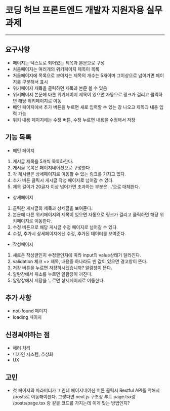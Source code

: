# 코딩 허브 프론트엔드 개발자 지원자용 실무 과제
---
## 요구사항
- 페이지는 텍스트로 되어있는 제목과 본문으로 구성
- 처음페이지는 여러개의 위키페이지 제목이 목록
- 처음페이지에 목록으로 보여지는 제목의 개수는 5개이며 그이상으로 넘어가면 페이지를 구분해서 표시
- 위키페이지 제목을 클릭하면 제목과 본문 볼 수 있음
- 위키페이지 본문에 다른 위키페이지 제목이 있으면 자동으로 링크가 걸리고 클릭하면 해당 위키페이지로 이동
- 메인 페이지에서 추가 버튼을 누르면 새로 입력할 수 있는 창 나오고 제목과 내용 입력 가능
- 위키 내용 페이지에는 수정 버튼, 수정 누르면 내용을 수정해서 저장

## 기능 목록
- 메인 페이지
1. 게시글 제목을 5개씩 목록화한다.
2. 게시글 목록은 페이지네이션으로 구성한다.
3. 각 게시글은 상세페이지로 이동할 수 있는 링크를 가지고 있다.
4. 추가 버튼 클릭시 게시글 작성 페이지로 넘어갈 수 있다.
5. 제목 길이가 20글자 이상 넘어가면 초과하는 부분은'...'으로 대체한다.

- 상세페이지
1. 클릭한 게시글의 제목과 상세글을 보여준다.
2. 본문에 다른 위키페이지의 제목이 있으면 자동으로 링크가 걸리고 클릭하면 해당 위키페이지로 이동한다.
3. 수정 버튼으로 해당 게시글 수정 페이지로 넘어갈 수 있다.
4. 수정, 추가시 상세페이지에선 수정, 추가된 데이터를 보여준다.

- 작성페이지
1. 새로운 작성글인지 수정글인지에 따라 input의 value상태가 달라진다.
2. validation 체크 => 제목, 내용중 하나라도 빈 값이 있으면 경고창이 뜬다.
3. 저장 버튼을 누르면 저장하시겠습니까? 알람창이 뜬다.
4. 알람창에서 취소를 누르면 알람창이 꺼진다.
5. 알람창에서 저장을 누르면 상세페이지로 이동한다.

## 추가 사항
- not-found 페이지
- loading 페이지

## 신경써야하는 점
- 에러 처리
- 디자인 시스템, 추상화
- UX

## 고민
- 첫 페이지의 파라미터가 '/'인데 페이지네이션 버튼 클릭시 Restful API를 위해서 /posts로 이동해야한다. 그렇다면 next.js 구조상 루트 page.tsx랑 /posts/page.tsx 랑 같읕 코드를 가지는데 이게 맞는 방법인지?

